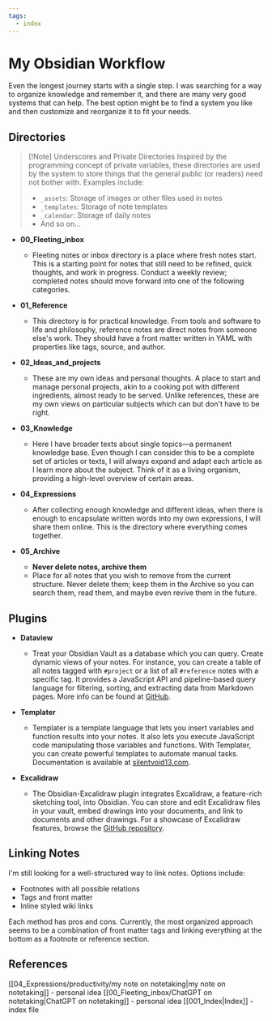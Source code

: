 ```yaml
---
tags:
  - index
---
```


# My Obsidian Workflow

Even the longest journey starts with a single step. I was searching for a way to organize knowledge and remember it, and there are many very good systems that can help. The best option might be to find a system you like and then customize and reorganize it to fit your needs.

## Directories

> [!Note] Underscores and Private Directories
> Inspired by the programming concept of private variables, these directories are used by the system to store things that the general public (or readers) need not bother with. Examples include:
> - `_assets`: Storage of images or other files used in notes
> - `_templates`: Storage of note templates
> - `_calendar`: Storage of daily notes
> - And so on...

- **00_Fleeting_inbox**
    - Fleeting notes or inbox directory is a place where fresh notes start. This is a starting point for notes that still need to be refined, quick thoughts, and work in progress. Conduct a weekly review; completed notes should move forward into one of the following categories.

- **01_Reference**
    - This directory is for practical knowledge. From tools and software to life and philosophy, reference notes are direct notes from someone else's work. They should have a front matter written in YAML with properties like tags, source, and author.

- **02_Ideas_and_projects**
    - These are my own ideas and personal thoughts. A place to start and manage personal projects, akin to a cooking pot with different ingredients, almost ready to be served. Unlike references, these are my own views on particular subjects which can but don't have to be right.

- **03_Knowledge**
    - Here I have broader texts about single topics—a permanent knowledge base. Even though I can consider this to be a complete set of articles or texts, I will always expand and adapt each article as I learn more about the subject. Think of it as a living organism, providing a high-level overview of certain areas.

- **04_Expressions**
    - After collecting enough knowledge and different ideas, when there is enough to encapsulate written words into my own expressions, I will share them online. This is the directory where everything comes together.

- **05_Archive**
    - **Never delete notes, archive them**
    - Place for all notes that you wish to remove from the current structure. Never delete them; keep them in the Archive so you can search them, read them, and maybe even revive them in the future.

## Plugins

- **Dataview**
    - Treat your Obsidian Vault as a database which you can query. Create dynamic views of your notes. For instance, you can create a table of all notes tagged with `#project` or a list of all `#reference` notes with a specific tag. It provides a JavaScript API and pipeline-based query language for filtering, sorting, and extracting data from Markdown pages. More info can be found at [GitHub](https://github.com/blacksmithgu/obsidian-dataview).

- **Templater**
    - Templater is a template language that lets you insert variables and function results into your notes. It also lets you execute JavaScript code manipulating those variables and functions. With Templater, you can create powerful templates to automate manual tasks. Documentation is available at [silentvoid13.com](https://silentvoid13.github.io/Templater/).

- **Excalidraw**
    - The Obsidian-Excalidraw plugin integrates Excalidraw, a feature-rich sketching tool, into Obsidian. You can store and edit Excalidraw files in your vault, embed drawings into your documents, and link to documents and other drawings. For a showcase of Excalidraw features, browse the [GitHub repository](https://github.com/excalidraw/excalidraw).

## Linking Notes

I'm still looking for a well-structured way to link notes. Options include:
- Footnotes with all possible relations
- Tags and front matter
- Inline styled wiki links

Each method has pros and cons. Currently, the most organized approach seems to be a combination of front matter tags and linking everything at the bottom as a footnote or reference section.

## References

[[04_Expressions/productivity/my note on notetaking|my note on notetaking]] - personal idea
[[00_Fleeting_inbox/ChatGPT on notetaking|ChatGPT on notetaking]] - personal idea
[[001_Index|Index]] - index file
